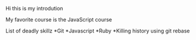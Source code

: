 Hi this is my introdution

My favorite course is the JavaScript course

List of deadly skillz
*Git
*Javascript
*Ruby
*Killing history using git rebase
